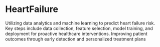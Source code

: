 # HeartFailure
Utilizing data analytics and machine learning to predict heart failure risk. Key steps include data collection, feature selection, model training, and deployment for proactive healthcare interventions. Improving patient outcomes through early detection and personalized treatment plans
